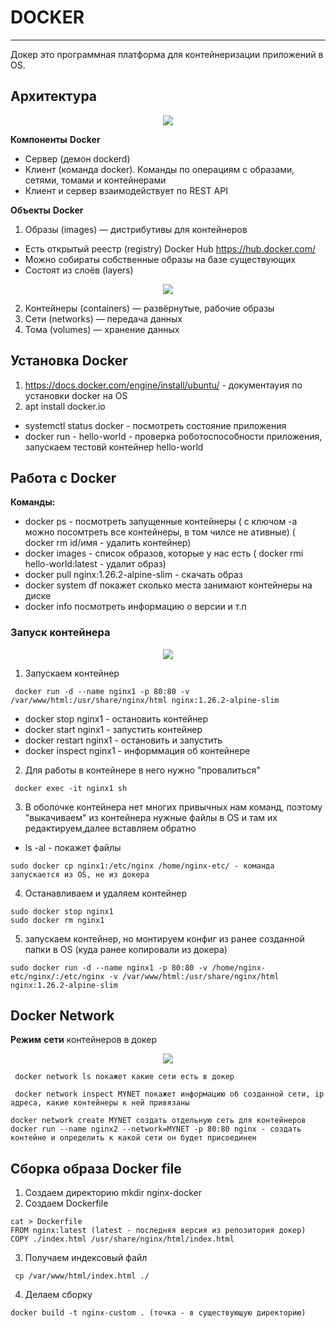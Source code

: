 # DOCKER
_ _ _
Докер это программная платформа для контейнеризации приложений в OS.

## Архитектура
<p align="center">
<image src="https://github.com/LLlMEJIb87/LINUX/blob/main/%D0%9A%D0%BE%D0%BD%D1%82%D0%B5%D0%B9%D0%BD%D0%B5%D1%80%D1%8B/%D0%9A%D0%B0%D1%80%D1%82%D0%B8%D0%BD%D0%BA%D0%B8/Docker_architektura.PNG">
</p>


**Компоненты** **Docker**
- Сервер (демон dockerd)
- Клиент (команда docker). Команды по операциям с образами, сетями, томами и контейнерами
- Клиент и сервер взаимодействует по REST API
   

**Объекты** **Docker**
1. Образы (images) — дистрибутивы для контейнеров
- Есть открытый реестр (registry) Docker Hub https://hub.docker.com/
- Можно собираты собственные образы на базе существующих
- Состоят из слоёв (layers)
<p align="center">
<image src="https://github.com/LLlMEJIb87/LINUX/blob/main/%D0%9A%D0%BE%D0%BD%D1%82%D0%B5%D0%B9%D0%BD%D0%B5%D1%80%D1%8B/%D0%9A%D0%B0%D1%80%D1%82%D0%B8%D0%BD%D0%BA%D0%B8/sloi.PNG">
</p>

2. Контейнеры (containers) — развёрнутые, рабочие образы
3. Сети (networks) — передача данных
4. Тома (volumes) — хранение данных


## Установка Docker
1. https://docs.docker.com/engine/install/ubuntu/  - документауия по установки docker на OS
2. apt install docker.io
- systemctl status docker - посмотреть состояние приложения
- docker run - hello-world - проверка роботоспособности приложения, запускаем тестовй контейнер hello-world


## Работа с Docker
**Команды:**  
- docker ps - посмотреть запущенные контейнеры ( с ключом -a можно посомтреть все контейнеры, в том чилсе не ативные) ( docker rm id/имя - удалить контейнер)
- docker images - список образов, которые у нас есть (  docker rmi hello-world:latest - удалит образ)
- docker pull nginx:1.26.2-alpine-slim - cкачать образ  
- docker system df покажет сколько места занимают контейнеры на диске
- docker info посмотреть информацию о версии и т.п 


### Запуск контейнера

<p align="center">
<image src="https://github.com/LLlMEJIb87/LINUX/blob/main/%D0%9A%D0%BE%D0%BD%D1%82%D0%B5%D0%B9%D0%BD%D0%B5%D1%80%D1%8B/%D0%9A%D0%B0%D1%80%D1%82%D0%B8%D0%BD%D0%BA%D0%B8/zapusk_konteinera.PNG">
</p>

1. Запускаем контейнер
```
 docker run -d --name nginx1 -p 80:80 -v /var/www/html:/usr/share/nginx/html nginx:1.26.2-alpine-slim
```
- docker stop nginx1 - остановить контейнер
- docker start nginx1 - запустить контейнер
- docker restart nginx1 - остановить и запустить
-  docker inspect nginx1 - информмация об контейнере
2. Для работы в контейнере в него нужно "провалиться"
```
 docker exec -it nginx1 sh
```
3. В оболочке контейнера нет многих привычных нам команд, поэтому "выкачиваем" из контейнера нужные файлы в OS и там их редактируем,далее вставляем обратно
- ls -al - покажет файлы
```
sudo docker cp nginx1:/etc/nginx /home/nginx-etc/ - команда запускается из OS, не из докера
```
4. Останавливаем и удаляем контейнер
```
sudo docker stop nginx1
sudo docker rm nginx1
```
5. запускаем контейнер, но монтируем конфиг из ранее созданной папки в OS (куда ранее копировали из докера)
```
sudo docker run -d --name nginx1 -p 80:80 -v /home/nginx-etc/nginx/:/etc/nginx -v /var/www/html:/usr/share/nginx/html nginx:1.26.2-alpine-slim
```
## Docker Network
**Режим** **сети** контейнеров в докер
<p align="center">
<image src="https://github.com/LLlMEJIb87/LINUX/blob/main/%D0%9A%D0%BE%D0%BD%D1%82%D0%B5%D0%B9%D0%BD%D0%B5%D1%80%D1%8B/%D0%9A%D0%B0%D1%80%D1%82%D0%B8%D0%BD%D0%BA%D0%B8/Rezhim_seti.PNG">
</p>

```
 docker network ls покажет какие сети есть в докер
```
```
 docker network inspect MYNET покажет информацию об созданной сети, ip адреса, какие контейнеры к ней привязаны
```
```
docker network create MYNET создать отдельную сеть для контейнеров
docker run --name nginx2 --network=MYNET -p 80:80 nginx - создать контейне и определить к какой сети он будет присоединен
```
## Сборка образа Docker file
1. Создаем директорию mkdir nginx-docker
2. Cоздаем Dockerfile 
```
cat > Dockerfile
FROM nginx:latest (latest - последняя версия из репозитория докер)
COPY ./index.html /usr/share/nginx/html/index.html
```
3. Получаем индексовый файл
```
 cp /var/www/html/index.html ./
```
4. Делаем сборку
```
docker build -t nginx-custom . (точка - в существующую директорию)
```
